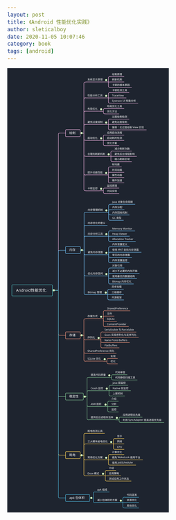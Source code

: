 ```yaml
---
layout: post
title: 《Android 性能优化实践》
author: sleticalboy
date: 2020-11-05 10:07:46
category: book
tags: [android]
---
```


![Android 性能优化实践](/assets/book/Android性能优实践.svg)
